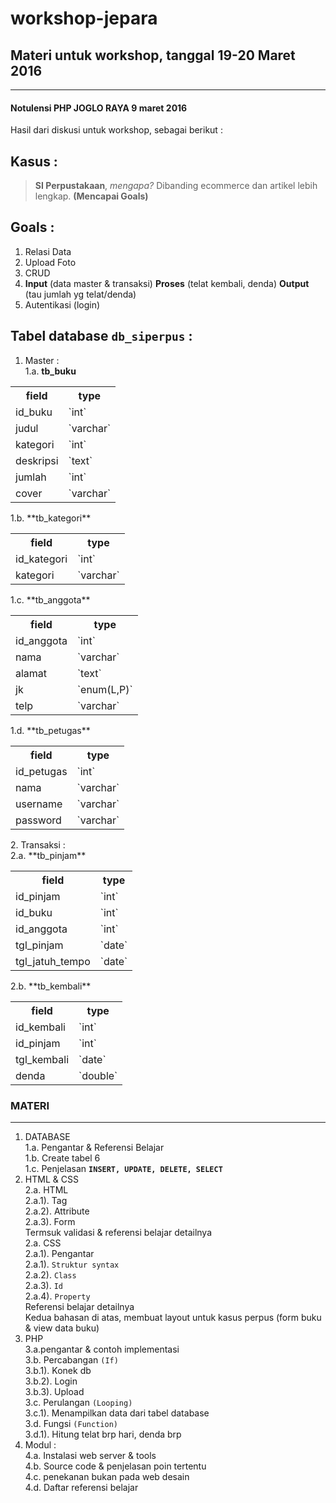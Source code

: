 # workshop-jepara #

## Materi untuk workshop, tanggal **19-20 Maret 2016** ##

----------
#### Notulensi PHP JOGLO RAYA 9 maret 2016 ####
Hasil dari diskusi untuk workshop, sebagai berikut :

Kasus :
-------
> **SI Perpustakaan**, *mengapa?*
> Dibanding ecommerce dan artikel lebih lengkap.
> **(Mencapai Goals)**

Goals :
-------
1. Relasi Data
2. Upload Foto
3. CRUD
4. **Input** (data master & transaksi) **Proses** (telat kembali, denda) **Output** (tau jumlah yg telat/denda)
5. Autentikasi (login)

Tabel database **`db_siperpus`** :
----------------
1. Master : <br />
  1.a. **tb_buku** <br />
<table>
  <tr>
    <th>field</th>
    <th>type</th>
  </tr>
  <tr>
    <td>id_buku</td>
    <td>`int`</td>
  </tr>
  <tr>
    <td>judul</td>
    <td>`varchar`</td>
  </tr>
  <tr>
    <td>kategori</td>
    <td>`int`</td>
  </tr>
  <tr>
    <td>deskripsi</td>
    <td>`text`</td>
  </tr>
  <tr>
    <td>jumlah</td>
    <td>`int`</td>
  </tr>
  <tr>
    <td>cover</td>
    <td>`varchar`</td>
  </tr>
</table>
1.b. **tb_kategori** <br />
<table>
  <tr>
    <th>field</th>
    <th>type</th>
  </tr>
  <tr>
    <td>id_kategori</td>
    <td>`int`</td>
  </tr>
  <tr>
    <td>kategori</td>
    <td>`varchar`</td>
  </tr>
</table>
1.c. **tb_anggota** <br />
<table>
  <tr>
    <th>field</th>
    <th>type</th>
  </tr>
  <tr>
    <td>id_anggota</td>
    <td>`int`</td>
  </tr>
  <tr>
    <td>nama</td>
    <td>`varchar`</td>
  </tr>
  <tr>
    <td>alamat</td>
    <td>`text`</td>
  </tr>
  <tr>
    <td>jk</td>
    <td>`enum(L,P)`</td>
  </tr>
  <tr>
    <td>telp</td>
    <td>`varchar`</td>
  </tr>
</table>
1.d. **tb_petugas** <br />
<table>
  <tr>
    <th>field</th>
    <th>type</th>
  </tr>
  <tr>
    <td>id_petugas</td>
    <td>`int`</td>
  </tr>
  <tr>
    <td>nama</td>
    <td>`varchar`</td>
  </tr>
  <tr>
    <td>username</td>
    <td>`varchar`</td>
  </tr>
  <tr>
    <td>password</td>
    <td>`varchar`</td>
  </tr>
</table>
2. Transaksi : <br />
2.a. **tb_pinjam** <br />
<table>
  <tr>
    <th>field</th>
    <th>type</th>
  </tr>
  <tr>
    <td>id_pinjam</td>
    <td>`int`</td>
  </tr>
  <tr>
    <td>id_buku</td>
    <td>`int`</td>
  </tr>
  <tr>
    <td>id_anggota</td>
    <td>`int`</td>
  </tr>
  <tr>
    <td>tgl_pinjam</td>
    <td>`date`</td>
  </tr>
  <tr>
    <td>tgl_jatuh_tempo</td>
    <td>`date`</td>
  </tr>
</table>
2.b. **tb_kembali** <br />
<table>
  <tr>
    <th>field</th>
    <th>type</th>
  </tr>
  <tr>
    <td>id_kembali</td>
    <td>`int`</td>
  </tr>
  <tr>
    <td>id_pinjam</td>
    <td>`int`</td>
  </tr>
  <tr>
    <td>tgl_kembali</td>
    <td>`date`</td>
  </tr>
  <tr>
    <td>denda</td>
    <td>`double`</td>
  </tr>
</table>

### MATERI ###

--------------

1. DATABASE <br />
1.a. Pengantar & Referensi Belajar <br />
1.b. Create tabel 6 <br />
1.c. Penjelasan **`INSERT, UPDATE, DELETE, SELECT`** <br />
2. HTML & CSS <br />
2.a. HTML <br />
2.a.1). Tag <br />
2.a.2). Attribute <br />
2.a.3). Form <br />
Termsuk validasi & referensi belajar detailnya <br />
2.a. CSS <br />
2.a.1). Pengantar <br />
2.a.1). `Struktur syntax` <br />
2.a.2). `Class` <br />
2.a.3). `Id` <br />
2.a.4). `Property` <br />
Referensi belajar detailnya <br />
Kedua bahasan di atas, membuat layout untuk kasus perpus (form buku & view data buku) <br />
3. PHP <br />
3.a.pengantar & contoh implementasi <br />
3.b. Percabangan `(If)` <br />
3.b.1). Konek db <br />
3.b.2). Login <br />
3.b.3). Upload <br />
3.c. Perulangan `(Looping)` <br />
3.c.1). Menampilkan data dari tabel database <br />
3.d. Fungsi `(Function)` <br />
3.d.1). Hitung telat brp hari, denda brp <br />
4. Modul : <br />
4.a. Instalasi web server & tools <br />
4.b. Source code & penjelasan poin tertentu <br />
4.c. penekanan bukan pada web desain <br />
4.d. Daftar referensi belajar <br />
